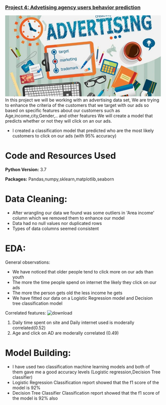 ### [Project 4: Advetising agency users behavior prediction](https://github.com/Aellawah/Advetising-agency-users-behavior-prediction/blob/main/Advertising%20agency%20dataset.ipynb)

![](Advertising-Agencies-780x405.jpg)
In this project we will be working with an advertising data set, We are trying to enhance the criteria of the customers that we target with our ads so based on specific features about our customers such as Age,income,city,Gender,.. and other features We will create a model that predicts whether or not they will click on an our ads.

* I created a classification model that predicted who are the most likely customers to click on our ads (with 95% accuracy)
# Code and Resources Used

**Python Version:** 3.7

**Packages:** Pandas,numpy,sklearn,matplotlib,seaborn


# Data Cleaning:

* After wrangling our data we found was some outliers in 'Area income' column which we removed them to enhance our model
* Data had no null values nor duplicated rows
* Types of data columns seemed consistent

# EDA:

General observations:

* We have noticed that older people tend to click more on our ads than youth
* The more the time people spend on internet the likely they click on our ads
* The more the person gets old the less income he gets
* We have fitted our data on a Logistic Regression model and Decision tree classification model

Correlated features:
![download](https://user-images.githubusercontent.com/67180181/142350354-49239064-3cd0-44f8-8b76-3e4e19a10913.png)


1. Daily time spent on site and Daily internet used is moderally correlated(0.52)
2. Age and click on AD are moderally correlated (0.49)

# Model Building:

* I have used two classification machine learning models and both of them gave me a good accuracy levels (Logistic regression,Decision Tree classifier)
* Logistic Regression Classification report showed that the f1 score of the model is 92% 
* Decision Tree Classifier Classification report showed that the f1 score of the model is 92% also
